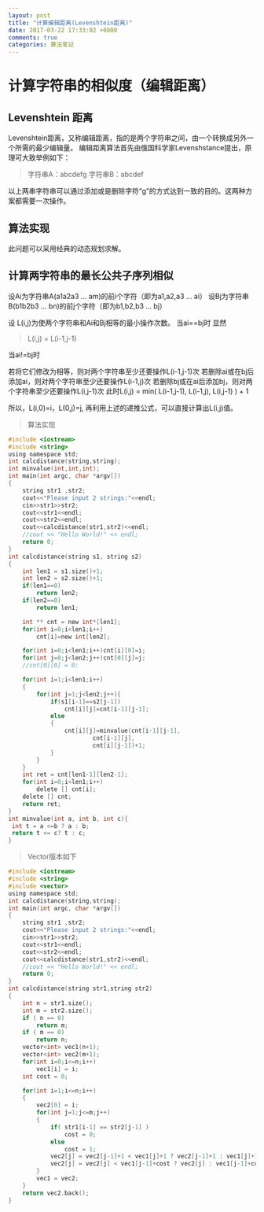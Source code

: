 ```yaml
---
layout: post
title: "计算编辑距离(Levenshtein距离)"
date: 2017-03-22 17:33:02 +0800
comments: true
categories: 算法笔记
---
```

# 计算字符串的相似度（编辑距离）

## Levenshtein 距离

Levenshtein距离，又称编辑距离，指的是两个字符串之间，由一个转换成另外一个所需的最少编辑量。
编辑距离算法首先由俄国科学家Levenshstance提出，原理可大致举例如下：
> 字符串A：abcdefg
> 字符串B：abcdef

以上两串字符串可以通过添加或是删除字符“g”的方式达到一致的目的。这两种方案都需要一次操作。

## 算法实现
此问题可以采用经典的动态规划求解。

## 计算两字符串的最长公共子序列相似

设Ai为字符串A(a1a2a3 … am)的前i个字符（即为a1,a2,a3 … ai）
设Bj为字符串B(b1b2b3 … bn)的前j个字符（即为b1,b2,b3 … bj）

设 L(i,j)为使两个字符串和Ai和Bj相等的最小操作次数。
当ai==bj时 显然 
> L(i,j) = L(i-1,j-1)

当ai!=bj时 
>
若将它们修改为相等，则对两个字符串至少还要操作L(i-1,j-1)次
若删除ai或在bj后添加ai，则对两个字符串至少还要操作L(i-1,j)次
若删除bj或在ai后添加bj，则对两个字符串至少还要操作L(i,j-1)次
此时L(i,j) = min( L(i-1,j-1), L(i-1,j), L(i,j-1) ) + 1 

所以，L(i,0)=i，L(0,j)=j, 再利用上述的递推公式，可以直接计算出L(i,j)值。

> 算法实现


```c
#include <iostream>
#include <string>
using namespace std;
int calcdistance(string,string);
int minvalue(int,int,int);
int main(int argc, char *argv[])
{
    string str1 ,str2;
    cout<<"Please input 2 strings:"<<endl;
    cin>>str1>>str2;
    cout<<str1<<endl;
    cout<<str2<<endl;
    cout<<calcdistance(str1,str2)<<endl;
    //cout << "Hello World!" << endl;
    return 0;
}
int calcdistance(string s1, string s2)
{
    int len1 = s1.size()+1;
    int len2 = s2.size()+1;
    if(len1==0)
        return len2;
    if(len2==0)
        return len1;

    int ** cnt = new int*[len1];
    for(int i=0;i<len1;i++)
        cnt[i]=new int[len2];

    for(int i=0;i<len1;i++)cnt[i][0]=i;
    for(int j=0;j<len2;j++)cnt[0][j]=j;
    //cnt[0][0] = 0;

    for(int i=1;i<len1;i++)
    {
        for(int j=1;j<len2;j++){
            if(s1[i-1]==s2[j-1])
                cnt[i][j]=cnt[i-1][j-1];
            else
            {
                cnt[i][j]=minvalue(cnt[i-1][j-1],
                        cnt[i-1][j],
                        cnt[i][j-1])+1;
            }
        }
    }
    int ret = cnt[len1-1][len2-1];
    for(int i=0;i<len1;i++)
        delete [] cnt[i];
    delete [] cnt;
    return ret;
}
int minvalue(int a, int b, int c){
 int t = a <=b ? a : b;
 return t <= c? t : c;
}
```


> Vector版本如下


```c
#include <iostream>
#include <string>
#include <vector>
using namespace std;
int calcdistance(string,string);
int main(int argc, char *argv[])
{
    string str1 ,str2;
    cout<<"Please input 2 strings:"<<endl;
    cin>>str1>>str2;
    cout<<str1<<endl;
    cout<<str2<<endl;
    cout<<calcdistance(str1,str2)<<endl;
    //cout << "Hello World!" << endl;
    return 0;
}
int calcdistance(string str1,string str2)
{
    int n = str1.size();
    int m = str2.size();
    if ( n == 0)
        return m;
    if ( m == 0)
        return n;
    vector<int> vec1(n+1);
    vector<int> vec2(m+1);
    for(int i=0;i<=n;i++)
        vec1[i] = i;
    int cost = 0;

    for(int i=1;i<=n;i++)
    {
        vec2[0] = i;
        for(int j=1;j<=m;j++)
        {
            if( str1[i-1] == str2[j-1] )
                cost = 0;
            else
                cost = 1;
            vec2[j] = vec2[j-1]+1 < vec1[j]+1 ? vec2[j-1]+1 : vec1[j]+1;
            vec2[j] = vec2[j] < vec1[j-1]+cost ? vec2[j] : vec1[j-1]+cost;
        }
        vec1 = vec2;
    }
    return vec2.back();
}

```
